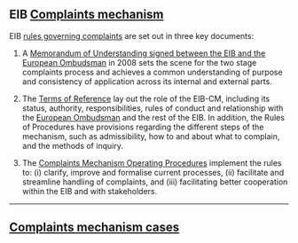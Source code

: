 ## EIB [Complaints mechanism](http://www.eib.org/about/accountability/complaints/)

EIB [rules governing complaints](http://www.eib.org/infocentre/publications/all/complaints-mechanism-policy.htm) are set out in three key documents:

1. A [Memorandum of Understanding signed between the EIB and the European Ombudsman](http://www.eib.org/infocentre/publications/all/memorandum-of-understanding-between-the-eo-and-the-eib.htm) in 2008 sets the scene for the two stage complaints process and achieves a common understanding of purpose and consistency of application across its internal and external parts.

2. The [Terms of Reference](http://www.eib.org/infocentre/publications/all/complaints-mechanism-policy.htm) lay out the role of the EIB-CM, including its status, authority, responsibilities, rules of conduct and relationship with the [European Ombudsman](http://www.eib.org/about/governance-and-structure/control_and_evaluation/ombudsman.htm) and the rest of the EIB. In addition, the Rules of Procedures have provisions regarding the different steps of the mechanism, such as admissibility, how to and about what to complain, and the methods of inquiry.

3. The [Complaints Mechanism Operating Procedures](http://www.eib.org/infocentre/publications/all/complaints-mechanism-operating-procedures.htm) implement the rules to: (i) clarify, improve and formalise current processes, (ii) facilitate and streamline handling of complaints, and (iii) facilitating better cooperation within the EIB and with stakeholders.
 
 ----
 
 ## [Complaints mechanism cases](http://www.eib.org/about/accountability/complaints/cases/index.htm)
 
 
